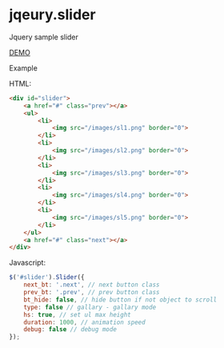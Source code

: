 jqeury.slider
=============

Jquery sample slider

[DEMO](http://miklesol.github.io/jqeury.slider/)

Example

HTML:
```html
<div id="slider">
    <a href="#" class="prev"></a>
    <ul>
        <li>
            <img src="/images/sl1.png" border="0">
        </li>
        <li>
            <img src="/images/sl2.png" border="0">
        </li>
        <li>
            <img src="/images/sl3.png" border="0">
        </li>
        <li>
            <img src="/images/sl4.png" border="0">
        </li>
        <li>
            <img src="/images/sl5.png" border="0">
        </li>
    </ul>
    <a href="#" class="next"></a>
</div>
```
Javascript:
```javascript
$('#slider').Slider({
	next_bt: '.next', // next button class
	prev_bt: '.prev', // prev button class
	bt_hide: false, // hide button if not object to scroll
    type: false // gallary - gallary mode
	hs: true, // set ul max height
	duration: 1000, // animation speed
	debug: false // debug mode
});
```